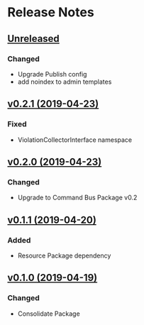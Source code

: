 # Release Notes

## [Unreleased](https://github.com/ixocreate/admin-package/compare/0.2.1...develop)

### Changed
- Upgrade Publish config
- add noindex to admin templates

## [v0.2.1 (2019-04-23)](https://github.com/ixocreate/admin-package/compare/0.2.0...0.2.1)

### Fixed
- ViolationCollectorInterface namespace

## [v0.2.0 (2019-04-23)](https://github.com/ixocreate/admin-package/compare/0.1.1...0.2.0)

### Changed
- Upgrade to Command Bus Package v0.2

## [v0.1.1 (2019-04-20)](https://github.com/ixocreate/admin-package/compare/0.1.0...0.1.1)

### Added
- Resource Package dependency

## [v0.1.0 (2019-04-19)](https://github.com/ixocreate/admin-package/compare/master...0.1.0)

### Changed
- Consolidate Package
